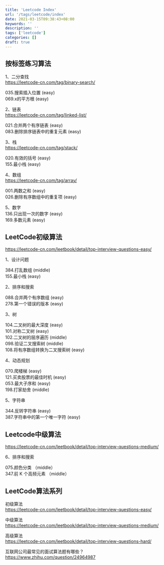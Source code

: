 ```yaml
---
title: 'Leetcode Index'
url: '/tags/leetcode/index'
date: 2021-03-15T09:38:43+08:00
keywords: ''
description: ''
tags: ['leetcode']
categories: []
draft: true
---
```


## 按标签练习算法

1、二分查找  
https://leetcode-cn.com/tag/binary-search/    

035.搜索插入位置 (easy)      
069.x的平方根 (easy)      

2、链表   
https://leetcode-cn.com/tag/linked-list/   

021.合并两个有序链表 (easy)     
083.删除排序链表中的重复元素 (easy)    

3、栈   
https://leetcode-cn.com/tag/stack/   

020.有效的括号 (easy)     
155.最小栈 (easy)   

4、数组   
https://leetcode-cn.com/tag/array/   

001.两数之和 (easy)     
026.删除有序数组中的重复项 (easy)   

5、数字  
136.只出现一次的数字 (easy)   
169.多数元素 (easy)      

## LeetCode初级算法

https://leetcode-cn.com/leetbook/detail/top-interview-questions-easy/  

1、设计问题

384.打乱数组 (middle)  
155.最小栈 (easy)     

2、排序和搜索

088.合并两个有序数组 (easy)   
278.第一个错误的版本 (easy)    

3、树    

104.二叉树的最大深度 (easy)     
101.对称二叉树  (easy)      
102.二叉树的层序遍历  (middle)   
098.验证二叉搜索树 (middle)   
108.将有序数组转换为二叉搜索树 (easy) 

4、动态规划   

070.爬楼梯  (easy)  
121.买卖股票的最佳时机   (easy)    
053.最大子序和  (easy)   
198.打家劫舍  (middle)   

5、字符串 

344.反转字符串 (easy)   
387.字符串中的第一个唯一字符   (easy)     
       

## Leetcode中级算法

https://leetcode-cn.com/leetbook/detail/top-interview-questions-medium/

6、排序和搜索

075.颜色分类  （middle）  
347.前 K 个高频元素 （middle）  

## LeetCode算法系列

初级算法   
https://leetcode-cn.com/leetbook/detail/top-interview-questions-easy/  

中级算法   
https://leetcode-cn.com/leetbook/detail/top-interview-questions-medium/  

高级算法   
https://leetcode-cn.com/leetbook/detail/top-interview-questions-hard/

互联网公司最常见的面试算法题有哪些？  
https://www.zhihu.com/question/24964987

